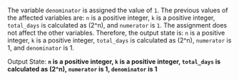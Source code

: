 The variable `denominator` is assigned the value of `1`. The previous values of the affected variables are: `n` is a positive integer, `k` is a positive integer, `total_days` is calculated as \(2^n\), and `numerator` is `1`. The assignment does not affect the other variables. Therefore, the output state is: `n` is a positive integer, `k` is a positive integer, `total_days` is calculated as \(2^n\), `numerator` is 1, and `denominator` is 1.

Output State: **`n` is a positive integer, `k` is a positive integer, `total_days` is calculated as \(2^n\), `numerator` is 1, `denominator` is 1**
